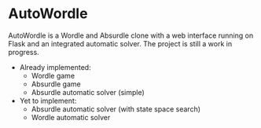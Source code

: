 # AutoWordle

AutoWordle is a Wordle and Absurdle clone with a web interface running on Flask and an integrated automatic solver. The project is still a work in progress.

- Already implemented:
  - Wordle game
  - Absurdle game
  - Absurdle automatic solver (simple)
- Yet to implement:
  - Absurdle automatic solver (with state space search)
  - Wordle automatic solver
